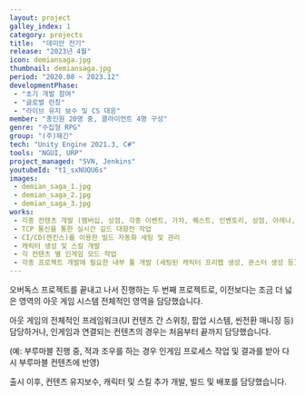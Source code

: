 ```yaml
---
layout: project
galley_index: 1
category: projects
title:  "데미안 전기"
release: "2023년 4월"
icon: demiansaga.jpg
thumbnail: demiansaga.jpg
period: "2020.08 ~ 2023.12"
developmentPhase:
 - "초기 개발 참여"
 - "글로벌 런칭"
 - "라이브 유지 보수 및 CS 대응"
member: "총인원 20명 중, 클라이언트 4명 구성"
genre: "수집형 RPG"
group: "(주)해긴"
tech: "Unity Engine 2021.3, C#"
tools: "NGUI, URP"
project_managed: "SVN, Jenkins"
youtubeId: "t1_sxNUQU6s"
images:
 - demian_saga_1.jpg
 - demian_saga_2.jpg
 - demian_saga_3.jpg
works:
 - 각종 컨텐츠 개발 (멤버십, 상점, 각종 이벤트, 가챠, 퀘스트, 인벤토리, 상점, 아레나, 캐릭터 관리, 부루마블, 시련의탑 등)
 - TCP 통신을 통한 실시간 길드 대항전 작업
 - CI/CD(젠킨스)를 이용한 빌드 자동화 세팅 및 관리
 - 캐릭터 생성 및 스킬 개발
 - 각 컨텐츠 별 인게임 모드 작업
 - 각종 프로젝트 개발에 필요한 내부 툴 개발 (세팅된 캐릭터 프리팹 생성, 몬스터 생성 등)
---
```


오버독스 프로젝트를 끝내고 나서 진행하는 두 번째 프로젝트로, 이전보다는 조금 더 넓은 영역의 아웃 게임 시스템 전체적인 영역을 담당했습니다.

아웃 게임의 전체적인 프레임워크(UI 컨텐츠 간 스위칭, 팝업 시스템, 씬전환 매니징 등) 담당하거나, 인게임과 연결되는 컨텐츠의 경우는 처음부터 끝까지 담당했습니다.

(예: 부루마블 진행 중, 적과 조우를 하는 경우 인게임 프로세스 작업 및 결과를 받아 다시 부루마블 컨텐츠에 반영)

출시 이후, 컨텐츠 유지보수, 캐릭터 및 스킬 추가 개발, 빌드 및 배포를 담당했습니다.